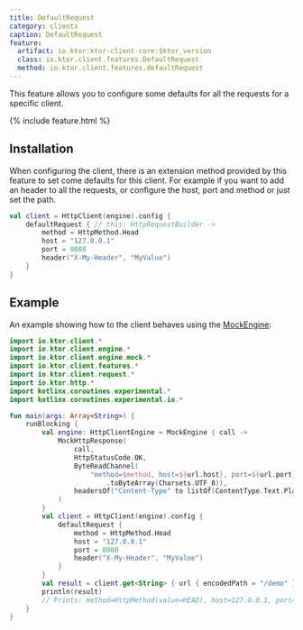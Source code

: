 ```yaml
---
title: DefaultRequest
category: clients
caption: DefaultRequest
feature:
  artifact: io.ktor:ktor-client-core:$ktor_version
  class: io.ktor.client.features.DefaultRequest
  method: io.ktor.client.features.defaultRequest
---
```


This feature allows you to configure some defaults for all the requests for a specific client.  

{% include feature.html %}

## Installation

When configuring the client, there is an extension method provided by this feature to set come defaults for this client.
For example if you want to add an header to all the requests, or configure the host, port and method or just set the path. 

```kotlin
val client = HttpClient(engine).config {
    defaultRequest { // this: HttpRequestBuilder ->
        method = HttpMethod.Head
        host = "127.0.0.1"
        port = 8080
        header("X-My-Header", "MyValue")
    }
}
```

## Example

An example showing how to the client behaves using the [MockEngine](/clients/http-client/testing.html):

```kotlin
import io.ktor.client.*
import io.ktor.client.engine.*
import io.ktor.client.engine.mock.*
import io.ktor.client.features.*
import io.ktor.client.request.*
import io.ktor.http.*
import kotlinx.coroutines.experimental.*
import kotlinx.coroutines.experimental.io.*

fun main(args: Array<String>) {
    runBlocking {
        val engine: HttpClientEngine = MockEngine { call ->
            MockHttpResponse(
                call,
                HttpStatusCode.OK,
                ByteReadChannel(
                    "method=$method, host=${url.host}, port=${url.port}, path=${url.fullPath}, headers=$headers"
                        .toByteArray(Charsets.UTF_8)),
                headersOf("Content-Type" to listOf(ContentType.Text.Plain.toString()))
            )
        }
        val client = HttpClient(engine).config {
            defaultRequest {
                method = HttpMethod.Head
                host = "127.0.0.1"
                port = 8080
                header("X-My-Header", "MyValue")
            }
        }
        val result = client.get<String> { url { encodedPath = "/demo" } }
        println(result)
        // Prints: method=HttpMethod(value=HEAD), host=127.0.0.1, port=8080, path=/demo, headers=Headers [X-My-Header=[MyValue], Accept=[*/*]]
    }
}
```
